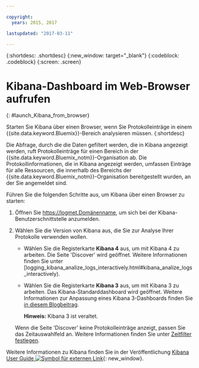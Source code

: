 ```yaml
---

copyright:
  years: 2015, 2017

lastupdated: "2017-03-11"

---
```



{:shortdesc: .shortdesc}
{:new_window: target="_blank"}
{:codeblock: .codeblock}
{:screen: .screen}

# Kibana-Dashboard im Web-Browser aufrufen
{: #launch_Kibana_from_browser}

Starten Sie Kibana über einen Browser, wenn Sie Protokolleinträge in einem {{site.data.keyword.Bluemix}}-Bereich analysieren müssen.
{:shortdesc}

Die Abfrage, durch die die Daten gefiltert werden, die in Kibana angezeigt werden, ruft Protokolleinträge für einen Bereich in der {{site.data.keyword.Bluemix_notm}}-Organisation ab. Die Protokollinformationen, die in Kibana angezeigt werden, umfassen Einträge für alle Ressourcen, die innerhalb des Bereichs der {{site.data.keyword.Bluemix_notm}}-Organisation bereitgestellt wurden, an der Sie angemeldet sind.

Führen Sie die folgenden Schritte aus, um Kibana über einen Browser zu starten: 

1. Öffnen Sie [https://logmet.<span class="keyword" data-hd-keyref="DomainName">Domänenname</span>](https://logmet.{DomainName}), um sich bei der Kibana-Benutzerschnittstelle anzumelden.

2. Wählen Sie die Version von Kibana aus, die Sie zur Analyse Ihrer Protokolle verwenden wollen. 
    * Wählen Sie die Registerkarte **Kibana 4** aus, um mit Kibana 4 zu arbeiten. Die Seite 'Discover' wird geöffnet. Weitere Informationen finden Sie unter [logging_kibana_analize_logs_interactively.html#kibana_analize_logs_interactively). 
    * Wählen Sie die Registerkarte **Kibana 3** aus, um mit Kibana 3 zu arbeiten. Das Kibana-Standarddashboard wird geöffnet. Weitere Informationen zur Anpassung eines Kibana 3-Dashboards finden Sie [in diesem Blogbeitrag](https://www.ibm.com/blogs/bluemix/2015/09/creating-custom-kibana-dashboard-in-bluemix/). 
     
        **Hinweis:** Kibana 3 ist veraltet. 

    Wenn die Seite 'Discover' keine Protokolleinträge anzeigt, passen Sie das Zeitauswahlfeld an. Weitere Informationen finden Sie unter [Zeitfilter festlegen](logging_kibana_set_time_filter.html#set_time_filter).

Weitere Informationen zu Kibana finden Sie in der Veröffentlichung [Kibana User Guide ![Symbol für externen Link](../../../icons/launch-glyph.svg "Symbol für externen Link")](https://www.elastic.co/guide/en/kibana/4.1/index.html){: new_window}.
